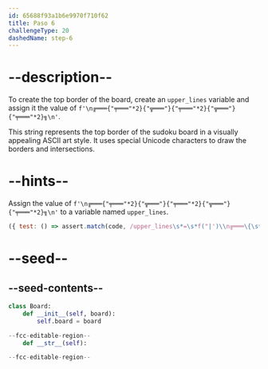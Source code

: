 ```yaml
---
id: 65688f93a1b6e9970f710f62
title: Paso 6
challengeType: 20
dashedName: step-6
---
```


# --description--

To create the top border of the board, create an `upper_lines` variable and assign it the value of `f'\n╔═══{"╤═══"*2}{"╦═══"}{"╤═══"*2}{"╦═══"}{"╤═══"*2}╗\n'`.

This string represents the top border of the sudoku board in a visually appealing ASCII art style. It uses special Unicode characters to draw the borders and intersections.

# --hints--

Assign the value of `f'\n╔═══{"╤═══"*2}{"╦═══"}{"╤═══"*2}{"╦═══"}{"╤═══"*2}╗\n'` to a variable named `upper_lines`.

```js
({ test: () => assert.match(code, /upper_lines\s*=\s*f("|')\\n╔═══\{\s*(?=[^\1])("|')╤═══\2\s*\*\s*2\s*\}\{\s*\2╦═══\2\s*\}\{\s*\2╤═══\2\s*\*\s*2\s*\}\{\s*\2╦═══\2\s*\}\{\s*\2╤═══\2\s*\*\s*2\s*\}╗\\n\1/m) })
```

# --seed--

## --seed-contents--

```py
class Board:
    def __init__(self, board):
        self.board = board

--fcc-editable-region--
    def __str__(self):

--fcc-editable-region--
```
